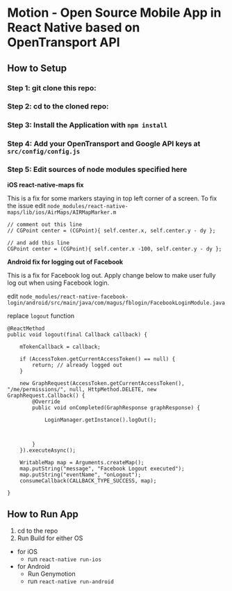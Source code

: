 #  Motion - Open Source Mobile App in React Native based on OpenTransport API


## How to Setup

### **Step 1:** git clone this repo:

### **Step 2:** cd to the cloned repo:

### **Step 3:** Install the Application with `npm install`

### **Step 4:** Add your OpenTransport and Google API keys at `src/config/config.js`

### **Step 5:** Edit sources of node modules specified here

**iOS react-native-maps fix** 

This is a fix for some markers staying in top left corner of a screen. To fix the issue edit 
`node_modules/react-native-maps/lib/ios/AirMaps/AIRMapMarker.m`

```
// comment out this line
// CGPoint center = (CGPoint){ self.center.x, self.center.y - dy };

// and add this line
CGPoint center = (CGPoint){ self.center.x -100, self.center.y - dy };
```

**Android fix for logging out of Facebook**

This is a fix for Facebook log out. Apply change below to make user fully log out when using Facebook login.

edit `node_modules/react-native-facebook-login/android/src/main/java/com/magus/fblogin/FacebookLoginModule.java`

replace `logout` function
```
@ReactMethod
public void logout(final Callback callback) {
    
    mTokenCallback = callback;
    
    if (AccessToken.getCurrentAccessToken() == null) {
        return; // already logged out
    }

    new GraphRequest(AccessToken.getCurrentAccessToken(), "/me/permissions/", null, HttpMethod.DELETE, new GraphRequest.Callback() {
        @Override
        public void onCompleted(GraphResponse graphResponse) {

            LoginManager.getInstance().logOut();

          

        }
    }).executeAsync();

    WritableMap map = Arguments.createMap();
    map.putString("message", "Facebook Logout executed");
    map.putString("eventName", "onLogout");
    consumeCallback(CALLBACK_TYPE_SUCCESS, map);
  
}
```



## How to Run App

1. cd to the repo
2. Run Build for either OS
  * for iOS
    * run `react-native run-ios`
  * for Android
    * Run Genymotion
    * run `react-native run-android`







